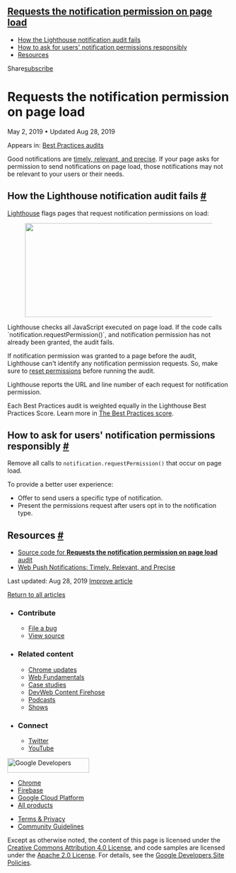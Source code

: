 





<a href="#requests-the-notification-permission-on-page-load" class="w-toc__header--link">Requests the notification permission on page load</a>
----------------------------------------------------------------------------------------------------------------------------------------------

-   [How the Lighthouse notification audit fails](#how-the-lighthouse-notification-audit-fails)
-   [How to ask for users' notification permissions responsibly](#how-to-ask-for-users'-notification-permissions-responsibly)
-   [Resources](#resources)

Share<a href="/newsletter/" class="gc-analytics-event w-actions__fab w-actions__fab--subscribe"><span>subscribe</span></a>

Requests the notification permission on page load
=================================================

May 2, 2019 <span class="w-author__separator">•</span> Updated Aug 28, 2019

<span class="w-post-signpost__title">Appears in:</span> <a href="/lighthouse-best-practices" class="w-post-signpost__link">Best Practices audits</a>

Good notifications are [timely, relevant, and precise](https://developers.google.com/web/fundamentals/push-notifications/). If your page asks for permission to send notifications on page load, those notifications may not be relevant to your users or their needs.

How the Lighthouse notification audit fails <a href="#how-the-lighthouse-notification-audit-fails" class="w-headline-link">#</a>
--------------------------------------------------------------------------------------------------------------------------------

[Lighthouse](https://developers.google.com/web/tools/lighthouse/) flags pages that request notification permissions on load:

<figure><img src="https://web-dev.imgix.net/image/tcFciHGuF3MxnTr1y5ue01OGLBn2/eKTrQAAdl1v7pQL0GYRc.png?auto=format" class="w-screenshot" sizes="(min-width: 800px) 800px, calc(100vw - 48px)" srcset="https://web-dev.imgix.net/image/tcFciHGuF3MxnTr1y5ue01OGLBn2/eKTrQAAdl1v7pQL0GYRc.png?auto=format&amp;w=200 200w, https://web-dev.imgix.net/image/tcFciHGuF3MxnTr1y5ue01OGLBn2/eKTrQAAdl1v7pQL0GYRc.png?auto=format&amp;w=228 228w, https://web-dev.imgix.net/image/tcFciHGuF3MxnTr1y5ue01OGLBn2/eKTrQAAdl1v7pQL0GYRc.png?auto=format&amp;w=260 260w, https://web-dev.imgix.net/image/tcFciHGuF3MxnTr1y5ue01OGLBn2/eKTrQAAdl1v7pQL0GYRc.png?auto=format&amp;w=296 296w, https://web-dev.imgix.net/image/tcFciHGuF3MxnTr1y5ue01OGLBn2/eKTrQAAdl1v7pQL0GYRc.png?auto=format&amp;w=338 338w, https://web-dev.imgix.net/image/tcFciHGuF3MxnTr1y5ue01OGLBn2/eKTrQAAdl1v7pQL0GYRc.png?auto=format&amp;w=385 385w, https://web-dev.imgix.net/image/tcFciHGuF3MxnTr1y5ue01OGLBn2/eKTrQAAdl1v7pQL0GYRc.png?auto=format&amp;w=439 439w, https://web-dev.imgix.net/image/tcFciHGuF3MxnTr1y5ue01OGLBn2/eKTrQAAdl1v7pQL0GYRc.png?auto=format&amp;w=500 500w, https://web-dev.imgix.net/image/tcFciHGuF3MxnTr1y5ue01OGLBn2/eKTrQAAdl1v7pQL0GYRc.png?auto=format&amp;w=571 571w, https://web-dev.imgix.net/image/tcFciHGuF3MxnTr1y5ue01OGLBn2/eKTrQAAdl1v7pQL0GYRc.png?auto=format&amp;w=650 650w, https://web-dev.imgix.net/image/tcFciHGuF3MxnTr1y5ue01OGLBn2/eKTrQAAdl1v7pQL0GYRc.png?auto=format&amp;w=741 741w, https://web-dev.imgix.net/image/tcFciHGuF3MxnTr1y5ue01OGLBn2/eKTrQAAdl1v7pQL0GYRc.png?auto=format&amp;w=845 845w, https://web-dev.imgix.net/image/tcFciHGuF3MxnTr1y5ue01OGLBn2/eKTrQAAdl1v7pQL0GYRc.png?auto=format&amp;w=964 964w, https://web-dev.imgix.net/image/tcFciHGuF3MxnTr1y5ue01OGLBn2/eKTrQAAdl1v7pQL0GYRc.png?auto=format&amp;w=1098 1098w, https://web-dev.imgix.net/image/tcFciHGuF3MxnTr1y5ue01OGLBn2/eKTrQAAdl1v7pQL0GYRc.png?auto=format&amp;w=1252 1252w, https://web-dev.imgix.net/image/tcFciHGuF3MxnTr1y5ue01OGLBn2/eKTrQAAdl1v7pQL0GYRc.png?auto=format&amp;w=1428 1428w, https://web-dev.imgix.net/image/tcFciHGuF3MxnTr1y5ue01OGLBn2/eKTrQAAdl1v7pQL0GYRc.png?auto=format&amp;w=1600 1600w" width="800" height="213" /></figure>Lighthouse checks all JavaScript executed on page load. If the code calls `notification.requestPermission()`, and notification permission has not already been granted, the audit fails.

If notification permission was granted to a page before the audit, Lighthouse can't identify any notification permission requests. So, make sure to [reset permissions](https://support.google.com/chrome/answer/6148059) before running the audit.

Lighthouse reports the URL and line number of each request for notification permission.

Each Best Practices audit is weighted equally in the Lighthouse Best Practices Score. Learn more in [The Best Practices score](https://developers.google.com/web/tools/lighthouse/v3/scoring#best-practices).

How to ask for users' notification permissions responsibly <a href="#how-to-ask-for-users&#39;-notification-permissions-responsibly" class="w-headline-link">#</a>
------------------------------------------------------------------------------------------------------------------------------------------------------------------

Remove all calls to `notification.requestPermission()` that occur on page load.

To provide a better user experience:

-   Offer to send users a specific type of notification.
-   Present the permissions request after users opt in to the notification type.

Resources <a href="#resources" class="w-headline-link">#</a>
------------------------------------------------------------

-   [Source code for **Requests the notification permission on page load** audit](https://github.com/GoogleChrome/lighthouse/blob/master/lighthouse-core/audits/dobetterweb/notification-on-start.js)
-   [Web Push Notifications: Timely, Relevant, and Precise](https://developers.google.com/web/fundamentals/push-notifications/)

<span class="w-mr--sm">Last updated: Aug 28, 2019 </span>[Improve article](https://github.com/GoogleChrome/web.dev/blob/master/src/site/content/en/lighthouse-best-practices/notification-on-start/index.md)

<a href="/lighthouse-best-practices" class="gc-analytics-event w-article-navigation__link w-article-navigation__link--back w-article-navigation__link--single">Return to all articles</a>

-   ### Contribute

    -   <a href="https://github.com/GoogleChrome/web.dev/issues/new?assignees=&amp;labels=bug&amp;template=bug_report.md&amp;title=" class="w-footer__linkbox-link">File a bug</a>
    -   <a href="https://github.com/googlechrome/web.dev" class="w-footer__linkbox-link">View source</a>

-   ### Related content

    -   <a href="https://blog.chromium.org/" class="w-footer__linkbox-link">Chrome updates</a>
    -   <a href="https://developers.google.com/web/" class="w-footer__linkbox-link">Web Fundamentals</a>
    -   <a href="https://developers.google.com/web/showcase/" class="w-footer__linkbox-link">Case studies</a>
    -   <a href="https://devwebfeed.appspot.com/" class="w-footer__linkbox-link">DevWeb Content Firehose</a>
    -   <a href="/podcasts/" class="w-footer__linkbox-link">Podcasts</a>
    -   <a href="/shows/" class="w-footer__linkbox-link">Shows</a>

-   ### Connect

    -   <a href="https://www.twitter.com/ChromiumDev" class="w-footer__linkbox-link">Twitter</a>
    -   <a href="https://www.youtube.com/user/ChromeDevelopers" class="w-footer__linkbox-link">YouTube</a>

<a href="https://developers.google.com/" class="w-footer__utility-logo-link"><img src="/images/lockup-color.png" alt="Google Developers" class="w-footer__utility-logo" width="185" height="33" /></a>

-   <a href="https://developer.chrome.com/" class="w-footer__utility-link">Chrome</a>
-   <a href="https://firebase.google.com/" class="w-footer__utility-link">Firebase</a>
-   <a href="https://cloud.google.com/" class="w-footer__utility-link">Google Cloud Platform</a>
-   <a href="https://developers.google.com/products" class="w-footer__utility-link">All products</a>

<!-- -->

-   <a href="https://policies.google.com/" class="w-footer__utility-link">Terms &amp; Privacy</a>
-   <a href="/community-guidelines/" class="w-footer__utility-link">Community Guidelines</a>

Except as otherwise noted, the content of this page is licensed under the [Creative Commons Attribution 4.0 License](https://creativecommons.org/licenses/by/4.0/), and code samples are licensed under the [Apache 2.0 License](https://www.apache.org/licenses/LICENSE-2.0). For details, see the [Google Developers Site Policies](https://developers.google.com/terms/site-policies).
